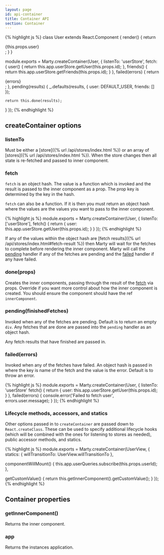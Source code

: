 ```yaml
---
layout: page
id: api-container
title: Container API
section: Container
---
```

{% highlight js %}
class User extends React.Component {
  render() {
    return <div className="User">{this.props.user}</div>;
  }
}

module.exports = Marty.createContainer(User, {
  listenTo: 'userStore',
  fetch: {
    user() {
      return this.app.userStore.getUser(this.props.id);
    },
    friends() {
      return this.app.userStore.getFriends(this.props.id);
    }
  },
  failed(errors) {
    return <div className="User User-failedToLoad">{errors}</div>;
  },
  pending(results) {
    _.defaults(results, {
      user: DEFAULT_USER,
      friends: []
    });

    return this.done(results);
  }
});
{% endhighlight %}

<h2 id="createContainer-options" class="page-title">
  createContainer options
</h2>

<h3 id="listenTo">listenTo</h3>

Must be either a [store]({% url /api/stores/index.html %}) or an array of [stores]({% url /api/stores/index.html %}). When the store changes then all state is re-fetched and passed to inner component.

<h3 id="fetch">fetch</h3>

``fetch`` is an object hash. The value is a function which is invoked and the result is passed to the inner component as a prop. The prop key is determined by the key in the hash.

``fetch`` can also be a function. If it is then you must return an object hash where the values are the values you want to pass to the inner component.

{% highlight js %}
module.exports = Marty.createContainer(User, {
  listenTo: ['userStore'],
  fetch() {
    return {
      user: this.app.userStore.getUser(this.props.id);
    }
  }
});
{% endhighlight %}

If any of the values within the object hash are [fetch results]({% url /api/stores/index.html#fetch-result %}) then Marty will wait for the fetches to complete before rendering the inner component. Marty will call the [pending](#pending) handler if any of the fetches are pending and the [failed](#failed) handler if any have failed.

<h3 id="done">done(props)</h3>

Creates the inner components, passing through the result of the [fetch](#fetch) via props. Override if you want more control about how the inner component is created. You should ensure the component should have the ref ``innerComponent``.

<h3 id="pending">pending(finishedFetches)</h3>

Invoked when any of the fetches are pending. Default is to return an empty ``div``. Any fetches that are done are passed into the `pending` handler as an object hash.

Any fetch results that have finished are passed in.

<h3 id="failed">failed(errors)</h3>

Invoked when any of the fetches have failed. An object hash is passed in where the key is name of the fetch and the value is the error. Default is to throw an error.

{% highlight js %}
module.exports = Marty.createContainer(User, {
  listenTo: 'userStore'
  fetch() {
    return {
      user: this.app.userStore.getUser(this.props.id);
    }
  },
  failed(errors) {
    console.error('Failed to fetch user', errors.user.message);
  }
});
{% endhighlight %}

<h3 id="other-options">Lifecycle methods, accessors, and statics</h3>

Other options passed in to `createContainer` are passed down to `React.createClass`. These can be used to specify additional lifecycle hooks (which will be combined with the ones for listening to stores as needed), public accessor methods, and statics.

{% highlight js %}
module.exports = Marty.createContainer(UserView, {
  statics: {
    willTransitionTo: UserView.willTransitionTo
  },

  componentWillMount() {
    this.app.userQueries.subscribe(this.props.userId);
  },

  getCustomValue() {
    return this.getInnerComponent().getCustomValue();
  }
});
{% endhighlight %}

<h2 id="container-properties" class="page-title">
  Container properties
</h2>

<h3 id="getInnerComponent">getInnerComponent()</h3>

Returns the inner component.

<h3 id="app">app</h3>

Returns the instances application.
